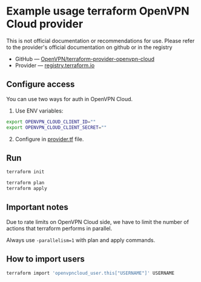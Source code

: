 # Example usage terraform OpenVPN Cloud provider

This is not official documentation or recommendations for use. Please refer to the provider's official documentation on github or in the registry

- GitHub — [OpenVPN/terraform-provider-openvpn-cloud](https://github.com/OpenVPN/terraform-provider-openvpn-cloud)
- Provider — [registry.terraform.io](https://registry.terraform.io/providers/OpenVPN/openvpn-cloud/latest/docs)

## Configure access

You can use two ways for auth in OpenVPN Cloud.

1. Use ENV variables:

```bash
export OPENVPN_CLOUD_CLIENT_ID=""
export OPENVPN_CLOUD_CLIENT_SECRET=""
```

2. Configure in [provider.tf](https://github.com/arslanbekov/openvpn-cloud-terraform-example/blob/main/provider.tf) file.

## Run

```bash
terraform init

terraform plan
terraform apply
```

## Important notes

Due to rate limits on OpenVPN Cloud side, we have to limit the number of actions that terraform performs in parallel.

Always use `-parallelism=1` with plan and apply commands.

## How to import users

```bash
terraform import 'openvpncloud_user.this["USERNAME"]' USERNAME
```
